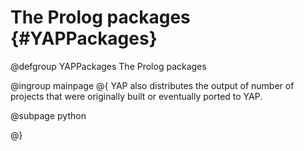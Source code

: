 # The Prolog packages               {#YAPPackages}


@defgroup YAPPackages The Prolog packages
 
@ingroup mainpage
@{
 YAP also distributes the output of number of projects that were originally built or eventually ported to YAP.

@subpage python

@}




